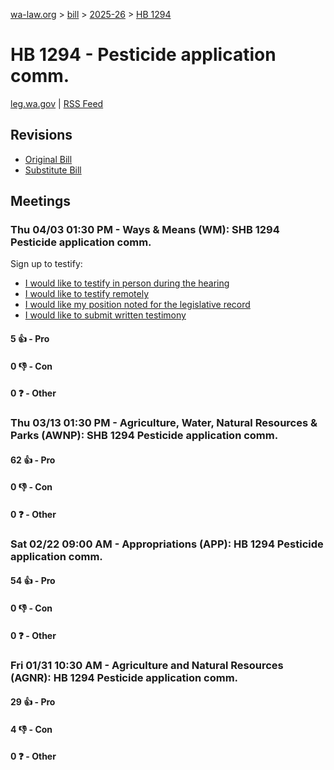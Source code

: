 [wa-law.org](/) > [bill](/bill/) > [2025-26](/bill/2025-26/) > [HB 1294](/bill/2025-26/hb/1294/)

# HB 1294 - Pesticide application comm.
[leg.wa.gov](https://app.leg.wa.gov/billsummary?BillNumber=1294&Year=2025&Initiative=false) | [RSS Feed](./rss.xml)

## Revisions
* [Original Bill](1/)
* [Substitute Bill](S/)

## Meetings
### Thu 04/03 01:30 PM - Ways & Means (WM): SHB 1294 Pesticide application comm.
Sign up to testify:
* [I would like to testify in person during the hearing](https://app.leg.wa.gov/csi/Testifier/Add?chamber=House&mId=33215&aId=166698&caId=26780&tId=1)
* [I would like to testify remotely](https://app.leg.wa.gov/csi/Testifier/Add?chamber=House&mId=33215&aId=166698&caId=26780&tId=2)
* [I would like my position noted for the legislative record](https://app.leg.wa.gov/csi/Testifier/Add?chamber=House&mId=33215&aId=166698&caId=26780&tId=3)
* [I would like to submit written testimony](https://app.leg.wa.gov/csi/Testifier/Add?chamber=House&mId=33215&aId=166698&caId=26780&tId=4)

#### 5 👍 - Pro

#### 0 👎 - Con

#### 0 ❓ - Other

### Thu 03/13 01:30 PM - Agriculture, Water, Natural Resources & Parks (AWNP): SHB 1294 Pesticide application comm.
#### 62 👍 - Pro

#### 0 👎 - Con

#### 0 ❓ - Other

### Sat 02/22 09:00 AM - Appropriations (APP): HB 1294 Pesticide application comm.
#### 54 👍 - Pro

#### 0 👎 - Con

#### 0 ❓ - Other

### Fri 01/31 10:30 AM - Agriculture and Natural Resources (AGNR): HB 1294 Pesticide application comm.
#### 29 👍 - Pro

#### 4 👎 - Con

#### 0 ❓ - Other
